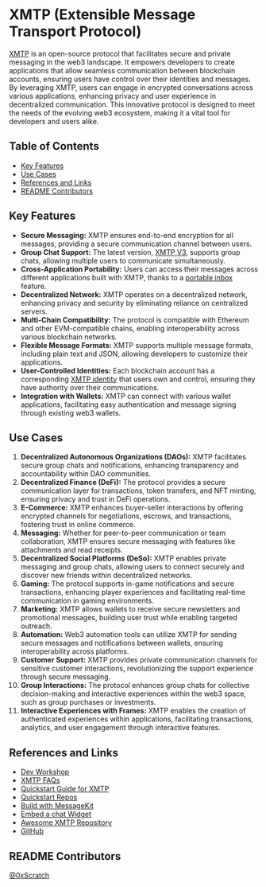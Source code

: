 # XMTP (Extensible Message Transport Protocol)

[XMTP](https://xmtp.org/) is an open-source protocol that facilitates secure and private messaging in the web3 landscape. It empowers developers to create applications that allow seamless communication between blockchain accounts, ensuring users have control over their identities and messages. By leveraging XMTP, users can engage in encrypted conversations across various applications, enhancing privacy and user experience in decentralized communication. This innovative protocol is designed to meet the needs of the evolving web3 ecosystem, making it a vital tool for developers and users alike.

## Table of Contents

- [Key Features](#key-features)
- [Use Cases](#use-cases)
- [References and Links](#references-and-links)
- [README Contributors](#readme-contributors)

## Key Features

- **Secure Messaging:** XMTP ensures end-to-end encryption for all messages, providing a secure communication channel between users.
- **Group Chat Support:** The latest version, [XMTP V3](https://docs.xmtp.org/protocol/xmtp-versions#xmtp-v3), supports group chats, allowing multiple users to communicate simultaneously.
- **Cross-Application Portability:** Users can access their messages across different applications built with XMTP, thanks to a [portable inbox](https://docs.xmtp.org/protocol/portable-inbox) feature.
- **Decentralized Network:** XMTP operates on a decentralized network, enhancing privacy and security by eliminating reliance on centralized servers.
- **Multi-Chain Compatibility:** The protocol is compatible with Ethereum and other EVM-compatible chains, enabling interoperability across various blockchain networks.
- **Flexible Message Formats:** XMTP supports multiple message formats, including plain text and JSON, allowing developers to customize their applications.
- **User-Controlled Identities:** Each blockchain account has a corresponding [XMTP identity](https://docs.xmtp.org/protocol/signatures#xmtp-v2-signatures) that users own and control, ensuring they have authority over their communications.
- **Integration with Wallets:** XMTP can connect with various wallet applications, facilitating easy authentication and message signing through existing web3 wallets.

## Use Cases

1. **Decentralized Autonomous Organizations (DAOs):** XMTP facilitates secure group chats and notifications, enhancing transparency and accountability within DAO communities.
2. **Decentralized Finance (DeFi):** The protocol provides a secure communication layer for transactions, token transfers, and NFT minting, ensuring privacy and trust in DeFi operations.
3. **E-Commerce:** XMTP enhances buyer-seller interactions by offering encrypted channels for negotiations, escrows, and transactions, fostering trust in online commerce.
4. **Messaging:** Whether for peer-to-peer communication or team collaboration, XMTP ensures secure messaging with features like attachments and read receipts.
5. **Decentralized Social Platforms (DeSo):** XMTP enables private messaging and group chats, allowing users to connect securely and discover new friends within decentralized networks.
6. **Gaming:** The protocol supports in-game notifications and secure transactions, enhancing player experiences and facilitating real-time communication in gaming environments.
7. **Marketing:** XMTP allows wallets to receive secure newsletters and promotional messages, building user trust while enabling targeted outreach.
8. **Automation:** Web3 automation tools can utilize XMTP for sending secure messages and notifications between wallets, ensuring interoperability across platforms.
9. **Customer Support:** XMTP provides private communication channels for sensitive customer interactions, revolutionizing the support experience through secure messaging.
10. **Group Interactions:** The protocol enhances group chats for collective decision-making and interactive experiences within the web3 space, such as group purchases or investments.
11. **Interactive Experiences with Frames:** XMTP enables the creation of authenticated experiences within applications, facilitating transactions, analytics, and user engagement through interactive features.

## References and Links

- [Dev Workshop](https://www.youtube.com/watch?v=OLQcniVSyA4)
- [XMTP FAQs](https://docs.xmtp.org/get-started/faq)
- [Quickstart Guide for XMTP](https://docs.xmtp.org/get-started/developer-quickstart)
- [Quickstart Repos](https://docs.xmtp.org/consent/consent-quickstarts)
- [Build with MessageKit](https://messagekit.ephemerahq.com/)
- [Embed a chat Widget](https://docs.xmtp.org/chat-widget/chat-widget)
- [Awesome XMTP Repository](https://github.com/xmtp/awesome-xmtp/)
- [GitHub](https://github.com/xmtp)

## README Contributors

[@0xScratch](https://github.com/0xScratch)
